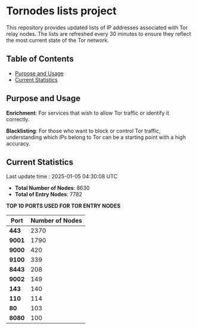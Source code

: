 # Tornodes lists project

This repository provides updated lists of IP addresses associated with Tor relay nodes. The lists are refreshed every 30 minutes to ensure they reflect the most current state of the Tor network.

## Table of Contents

- [Purpose and Usage](#purpose-and-usage)
- [Current Statistics](#current-statistics)


## Purpose and Usage

**Enrichment**: For services that wish to allow Tor traffic or identify it correctly.

**Blacklisting**: For those who want to block or control Tor traffic, understanding which IPs belong to Tor can be a starting point with a high accuracy.

## Current Statistics

Last update time : 2025-01-05 04:30:08 UTC

- **Total Number of Nodes**: 8630
- **Total of Entry Nodes**: 7782

**TOP 10 PORTS USED FOR TOR ENTRY NODES**

| **Port** | **Number of Nodes** |
|------|-----------------|
| **443**   | 2370  |
| **9001**   | 1790  |
| **9000**   | 420  |
| **9100**   | 339  |
| **8443**   | 208  |
| **9002**   | 149  |
| **143**   | 140  |
| **110**   | 114  |
| **80**   | 103  |
| **8080**   | 100  |

